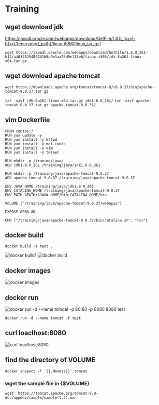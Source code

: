 # Training

## wget download jdk
https://javadl.oracle.com/webapps/download/GetFile/1.8.0_[xxx]-b[xx]/[encrypted_path]/linux-i586/[linux_tar_gz]

```wget https://javadl.oracle.com/webapps/download/GetFile/1.8.0_261-b12/a4634525489241b9a9e1aa73d9e118e6/linux-i586/jdk-8u261-linux-x64.tar.gz```
## wget download apache tomcat
```wget https://downloads.apache.org/tomcat/tomcat-9/v9.0.37/bin/apache-tomcat-9.0.37.tar.gz```

```tar -xzvf jdk-8u261-linux-x64.tar.gz jdk1.8.0_261/```
```tar -xzvf apache-tomcat-9.0.37.tar.gz apache-tomcat-9.0.37/```

## vim Dockerfile
```
FROM centos:7
RUN yum update -y
RUN yum install -y httpd
RUN yum install -y net-tools
RUN yum install -y vim
RUN yum install -y telnet
 
RUN mkdir -p /traning/java/
ADD jdk1.8.0_261 /training/java/jdk1.8.0_261

RUN mkdir -p /training/java/apache-tomcat-9.0.37
ADD apache-tomcat-9.0.37 /training/java/apache-tomcat-9.0.37
 
ENV JAVA_HOME /training/java/jdk1.8.0_261
ENV CATALINA_HOME /training/java/apache-tomcat-9.0.37
ENV PATH $PATH:$JAVA_HOME/bin:CATALINA_HOME/bin

VOLUME ["/training/java/apache-tomcat-9.0.37/webapps"]

EXPOSE 8080 80

CMD ["/training/java/apache-tomcat-9.0.37/bin/catalina.sh", "run"]
```
## docker build

```docker build -t test .```

![docker build1](https://github.com/Kevin-Lai-HPE/Training/blob/master/2020/07/31/docker%20build%20-t%20test%201.PNG)
![docker build](https://github.com/Kevin-Lai-HPE/Training/blob/master/2020/07/31/docker%20build%20-t%20test%202.PNG)
## docker images
![docker images](https://github.com/Kevin-Lai-HPE/Training/blob/master/2020/07/31/docker%20images%20test.PNG)
## docker run
![docker run -d --name tomcat -p 80:80 -p 8080:8080 test](https://github.com/Kevin-Lai-HPE/Training/blob/master/2020/07/31/docker%20run%20-d%20-p%208080%208080%20test.PNG)

```docker run -d --name tomcat -P test```
## curl loaclhost:8080
![curl loaclhost:8080](https://github.com/Kevin-Lai-HPE/Training/blob/master/2020/07/31/curl%20localhost8080.PNG)
## find the directory of VOLUME

```docker inspect -f '{{.Mounts}}' tomcat```

### wget the sample file in {$VOLUME}

```wget  https://tomcat.apache.org/tomcat-9.0-doc/appdev/sample/sample(1,2).war```
